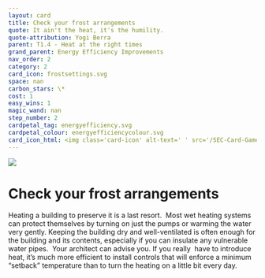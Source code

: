 ```yaml
---
layout: card
title: Check your frost arrangements
quote: It ain't the heat, it's the humility.
quote-attribution: Yogi Berra
parent: T1.4 - Heat at the right times
grand_parent: Energy Efficiency Improvements 
nav_order: 2
category: 2
card_icon: frostsettings.svg
space: nan
carbon_stars: \*
cost: 1
easy_wins: 1
magic_wand: nan
step_number: 2
cardpetal_tag: energyefficiency.svg
cardpetal_colour: energyefficiencycolour.svg
card_icon_html: <img class='card-icon' alt-text=' ' src='/SEC-Card-Game/graphics/card_icons/frostsettings.svg'>
---
```


<img class='card-icon' alt-text=' ' src='/SEC-Card-Game/graphics/card_icons/frostsettings.svg'>
<h1>Check your frost arrangements</h1>

<p>Heating a building to preserve it is a last resort.  Most wet heating systems can protect themselves by turning on just the pumps or warming the water very gently. Keeping the building dry and well-ventilated is often enough for the building and its contents, especially if you can insulate any vulnerable water pipes.  Your architect can advise you.  If you really  have to introduce heat, it’s much more efficient to install controls that will enforce a minimum “setback” temperature than to turn the heating on a little bit every day.  </p> 

